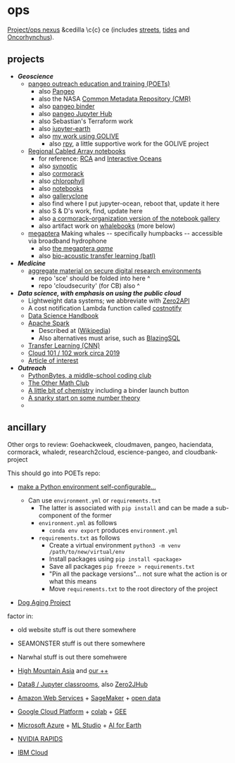 # ops

[Project/ops nexus](http://github.com/robfatland/ops) &cedilla \c{c} ce (includes [streets](https://web6.seattle.gov/travelers/), [tides](http://www.dairiki.org/tides/daily.php/ert) and [Oncorhynchus](http://github.com/robfatland/flyingbosun)).


## projects

* ***Geoscience***
  * [pangeo outreach education and training (POETs)](https://github.com/pangeo-data/education-material)
    * also [Pangeo](http://pangeo.io)
    * also the NASA [Common Metadata Repository (CMR)](https://github.com/pangeo-data/cmr)
    * also [pangeo binder](http://binder.pangeo.io)
    * also [pangeo Jupyter Hub](https://nasa.pangeo.io)
    * also Sebastian's Terraform work
    * also [jupyter-earth](https://github.com/pangeo-data/jupyter-earth)
    * also [my work using GOLIVE](https://github.com/robfatland/golive)
      * also [rpy](https://github.com/robfatland/rpy), a little supportive work for the GOLIVE project
  * [Regional Cabled Array notebooks](https://github.com/cormorack/notebooks)
    * for reference: [RCA](http://app-dev.ooica.net) and [Interactive Oceans](https://interactiveoceans.washington.edu)
    * also [synoptic](https://github.com/robfatland/synoptic)
    * also [cormorack](https://github.com/robfatland/cormorack)
    * also [chlorophyll](https://github.com/robfatland/chlorophyll)
    * also [notebooks](https://github.com/robfatland/notebooks)
    * also [galleryclone](https://github.com/robfatland/galleryclone)
    * also find where I put jupyter-ocean, reboot that, update it here
    * also S & D's work, find, update here
    * also [a cormorack-organization version of the notebook gallery](http://github.com/cormorack/gallery) 
    * also artifact work on [whalebooks](http://github.com/cormorack/whalebooks) (more below)
  * [megaptera](http://github.com/whaledr/whalebooks) Making whales -- specifically humpbacks -- accessible via broadband hydrophone
    * also [the megaptera *game*](http://megaptera.swipesforscience.org/#/) 
    * also [bio-acoustic transfer learning (batl)](https://github.com/pshivraj/batl)
* ***Medicine***
  * [aggregate material on secure digital research environments](https://github.com/robfatland/uwsdre) 
    * repo 'sce' should be folded into here ^
    * repo 'cloudsecurity' (for CB) also ^
* ***Data science, with emphasis on using the public cloud***
  * Lightweight data systems; we abbreviate with [Zero2API](https://github.com/robfatland/Zero2API)
  * A cost notification Lambda function called [costnotify](https://github.com/robfatland/costnotify)
  * [Data Science Handbook](https://jakevdp.github.io/PythonDataScienceHandbook/)
  * [Apache Spark](https://spark.apache.org/documentation.html) 
    * Described at ([Wikipedia](https://en.wikipedia.org/wiki/Apache_Spark))
    * Also alternatives must arise, such as [BlazingSQL](https://docs.blazingdb.com)
  * [Transfer Learning (CNN)](https://github.com/pshivraj/batl)
  * [Cloud 101 / 102 work circa 2019](https://github.com/robfatland/cloud101102)
  * [Article of interest](https://hai.stanford.edu/news/the_intertwined_quest_for_understanding_biological_intelligence_and_creating_artificial_intelligence/)
* ***Outreach***
  * [PythonBytes, a middle-school coding club](https://github.com/robfatland/pythonbytes)
  * [The Other Math Club](https://github.com/robfatland/othermathclub)
  * [A little bit of chemistry](https://github.com/robfatland/chemistry) including a binder launch button
  * [A snarky start on some number theory](https://github.com/robfatland/boojum)
  * 
  


## ancillary

Other orgs to review: Goehackweek, cloudmaven, pangeo, haciendata, cormorack, whaledr, research2cloud, escience-pangeo, and cloudbank-project


This should go into POETs repo: 


* [make a Python environment self-configurable...](http://github.com/robfatland/ops)
  * Can use `environment.yml` or `requirements.txt`
    * The latter is associated with `pip install` and can be made a sub-component of the former
    * `environment.yml` as follows
      * `conda env export` produces `environment.yml`
    * `requirements.txt` as follows
      * Create a virtual environment `python3 -m venv /path/to/new/virtual/env`
      * Install packages using `pip install <package>`
      * Save all packages `pip freeze > requirements.txt`
      * "Pin all the package versions"... not sure what the action is or what this means
      * Move `requirements.txt` to the root directory of the project

* [Dog Aging Project](http://dogagingproject.com/)

factor in: 


* old website stuff is out there somewhere


* SEAMONSTER stuff is out there somewhere


* Narwhal stuff is out there somehwere


* [High Mountain Asia](http://himat.org/) and 
[our ++](https://cloudmaven.github.io/documentation/ccs_high_mountain_asia.html)


* [Data8 / Jupyter classrooms](http://data8.org/), also [Zero2JHub](https://zero-to-jupyterhub.readthedocs.io/en/latest/)


* [Amazon Web Services](http://aws.amazon.com) + [SageMaker](https://aws.amazon.com/sagemaker/) + 
[open data](https://registry.opendata.aws/)
* [Google Cloud Platform](http://cloud.google.com) + 
[colab](https://colab.research.google.com/) +
[GEE](https://earthengine.google.com)
* [Microsoft Azure](http://azure.microsoft.com) + 
[ML Studio](https://studio.azureml.net) +
[AI for Earth](https://www.microsoft.com/en-us/ai/ai-for-earth)
* [NVIDIA RAPIDS](https://rapids.ai/)
* [IBM Cloud](https://www.ibm.com/cloud)

